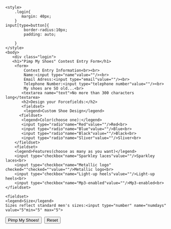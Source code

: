 <!Doctype html>
<html lang="en">
<head>
    <meta charset="UTF-8">
    <meta name="viewport"content="width=device-width,initial -scale=1.0">
    <title>DOCUMENT</title>

    <style>
        .login{
           margin: 40px; 
        }
    input[type=button]{
            border-radius:10px;
            padding: auto;
            
        }
    </style>
    <body>
       <div class="login">
       <h1>"Pimp My Shoes" Contest Entry Form</h1>
        <form>
            Contest Entry Information<br><br>
            Name:<input type="name"value=""/><br>
            Email Adress:<input type="email"value=""/><br>
            Telephone Number:<input type="telephone number"value=""/><br>
            My shoes are SO old...<br>
           <textarea name="text">No more than 300 characters long</textarea>
           <h2>Design your Forcefields:</h2>
           <fieldset>
            <legend>Custom Shoe Design</legend>
          <fieldset>
           <legend>Color(choose one):</legend>
           <input type="radio"name="Red"value=""/>Red<br>
           <input type="radio"name="Blue"value=""/>Blue<br>
           <input type="radio"name="Black"value=""/>Black<br>
           <input type="radio"name="Sliver"value=""/>Sliver<br>
        </fieldset>
        <fieldset>
        <legend>Features(choose as many as you want)</legend>
        <input type="checkbox"name="Sparkley laces"value=""/>Sparkley laces<br>
        <input type="checkbox"name="Metallic logo" checked=""checked=""value=""/>Metallic logo<br>
        <input type="checkbox"name="Light-up heels"value=""/>Light-up heels<br>
        <input type="checkbox"name="Mp3-enabled"value=""/>Mp3-enabled<br>
    </fieldset>
   
    <fieldset>
    <legend>Size</legend>
    Sizes reflect standard men's sizes:<input type="number" name="numdays" value="5"min="5" max="5">
</fieldset>
</fieldset>
        </form>
        <input type="button" value="Pimp My Shoes!"/>&nbsp;
        <input type="button" value="Reset"/>
       </div>
    </body>
</head>
</html>
